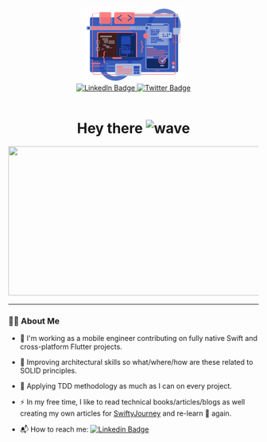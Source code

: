 <!-- Header section -->

<div id="header" align="center">
  <img src="assets/swift-ui-icon.png" width="200"/>

  <div id="badges">
    <a href="https://www.linkedin.com/in/juanfranciscodoradotorres">
      <img src="https://img.shields.io/badge/-LinkedIn-blue?style=for-the-badge&logo=LinkedIn" alt="LinkedIn Badge"/>
    </a>
    <a href="https://twitter.com/jfdoradotr">
      <img src="https://img.shields.io/badge/-Twitter-blue?style=for-the-badge&logo=Twitter" alt="Twitter Badge"/>
    </a>
  </div>

  <img src="https://komarev.com/ghpvc/?username=jfdoradotr&style=flat-square&color=blue" alt=""/>

  <h1>
  Hey there
  <img src="https://tenor.com/view/dm4uz3-foekoe-foekoe-gaming-the-greenscreen-room-emoji-gif-21042583.gif" alt="wave" width="30px">
  </h1>
</div>

<!-- Banner section -->

<div align="center">
  <img src="assets/_desk.gif" width="600" height="300"/>
</div>

<!-- About me section -->

---

### 👨‍💻 About Me

- 🔭 I'm working as a mobile engineer contributing on fully native Swift and cross-platform Flutter projects.

- 🌱 Improving architectural skills so what/where/how are these related to SOLID principles.

- 🧪 Applying TDD methodology as much as I can on every project.

- ⚡️ In my free time, I like to read technical books/articles/blogs as well creating my own articles for [SwiftyJourney](https://swiftyjourney.com) and re-learn 🎸 again.

- 📬 How to reach me: [![Linkedin Badge](https://img.shields.io/badge/-jfdoradotr-blue?logo=Twitter&logoColor=white)](https://twitter.com/jfdoradotr)
